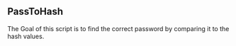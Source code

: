 ## PassToHash
The Goal of this script is to find the correct password by comparing it to the hash values.
